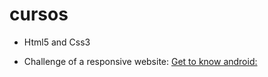 # cursos
- Html5 and Css3

- Challenge of a responsive website:
<a href="https://gabbsprogramer.github.io/cursos/desafios/android.html"> Get to know android: </a>